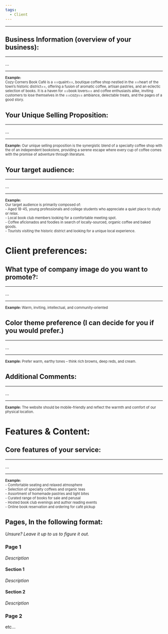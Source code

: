 ```yaml
---
tags:
  - Client
---
```

___
## Business Information (overview of your business):
___

...

___
<div style="font-size: 0.7rem; opacity: 0.9;"><b>Example:</b><br>
Cozy Corners Book Café is a ==quaint==, boutique coffee shop nestled in the ==heart of the town’s historic district==, offering a fusion of aromatic coffee, artisan pastries, and an eclectic selection of books. It is a haven for ==book lovers== and coffee enthusiasts alike, inviting customers to lose themselves in the ==cozy== ambiance, delectable treats, and the pages of a good story.
</div>



## Your Unique Selling Proposition:
___

...

___
<div style="font-size: 0.7rem; opacity: 0.9;"><b>Example:</b> Our unique selling proposition is the synergistic blend of a specialty coffee shop with the of an independent bookstore, providing a serene escape where every cup of coffee comes with the promise of adventure through literature.</div>




## Your target audience:
___

...

___
<div style="font-size: 0.7rem; opacity: 0.9;"><b>Example:</b><br>
Our target audience is primarily composed of:<br>
- Aged 18-45, young professionals and college students who appreciate a quiet place to study or relax.<br>
- Local book club members looking for a comfortable meeting spot.<br>
- Coffee aficionados and foodies in search of locally-sourced, organic coffee and baked goods.<br>
- Tourists visiting the historic district and looking for a unique local experience.<br>
</div>



# Client preferences:
## What type of company image do you want to promote?:
___

...

___
<div style="font-size: 0.7rem; opacity: 0.9;"><b>Example: </b>Warm, inviting, intellectual, and community-oriented</div>



## Color theme preference (I can decide for you if you would prefer.)
___

...

___
<div style="font-size: 0.7rem; opacity: 0.9;"><b>Example:</b> Prefer warm, earthy tones – think rich browns, deep reds, and cream.</div>

## Additional Comments:
___

...

___
<div style="font-size: 0.7rem; opacity: 0.9;"><b>Example:</b> The website should be mobile-friendly and reflect the warmth and comfort of our physical location.</div>




# Features & Content:
## Core features of your service:
___

...

___
<div style="font-size: 0.7rem; opacity: 0.9;"><b>Example:</b><br>
- Comfortable seating and relaxed atmosphere<br>
- Selection of specialty coffees and organic teas<br>
- Assortment of homemade pastries and light bites<br>
- Curated range of books for sale and perusal<br>
- Hosted book club evenings and author reading events<br>
- Online book reservation and ordering for café pickup<br>
</div>




## Pages, In the following format:
*Unsure? Leave it up to us to figure it out.*

### Page 1
*Description*
#### Section 1
*Description*
#### Section 2
*Description*

### Page 2
etc... 